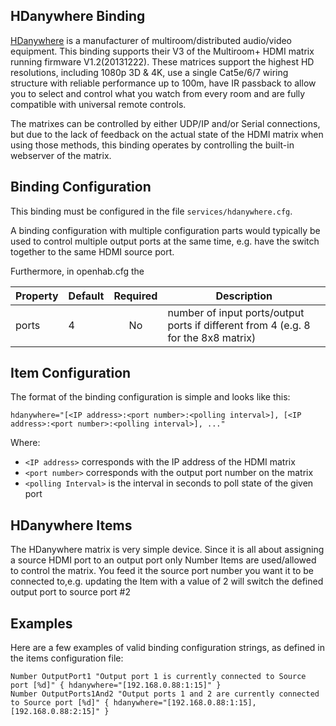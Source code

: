 ## HDanywhere Binding

[HDanywhere](http://www.hdanywhere.co.uk) is a manufacturer of multiroom/distributed audio/video equipment. This binding supports their V3 of the Multiroom+ HDMI matrix running firmware V1.2(20131222). These matrices support the highest HD resolutions, including 1080p 3D & 4K, use a single Cat5e/6/7 wiring structure with reliable performance up to 100m, have IR passback to allow you to select and control what you watch from every room and are fully compatible with universal remote controls.

The matrixes can be controlled by either UDP/IP and/or Serial connections, but due to the lack of feedback on the actual state of the HDMI matrix when using those methods, this binding operates by controlling the built-in webserver of the matrix.  

## Binding Configuration

This binding must be configured in the file `services/hdanywhere.cfg`.

A binding configuration with multiple configuration parts would typically be used to control multiple output ports at the same time, e.g. have the switch together to the same HDMI source port.

Furthermore, in openhab.cfg the 

| Property | Default | Required | Description |
|----------|---------|:--------:|-------------|
| ports    | 4       |    No    | number of input ports/output ports if different from 4 (e.g. 8 for the 8x8 matrix) |


## Item Configuration

The format of the binding configuration is simple and looks like this:

```
hdanywhere="[<IP address>:<port number>:<polling interval>], [<IP address>:<port number>:<polling interval>], ..."
```

Where:

* `<IP address>` corresponds with the IP address of the HDMI matrix
* `<port number>` corresponds with the output port number on the matrix
* `<polling Interval>` is the interval in seconds to poll state of the given port

## HDanywhere Items

The HDanywhere matrix is very simple device. Since it is all about assigning a source HDMI port to an output port only Number Items are used/allowed to control the matrix. You feed it the source port number you want it to be connected to,e.g. updating the Item with a value of 2 will switch the defined output port to source port #2

## Examples

Here are a few examples of valid binding configuration strings, as defined in the items configuration file:

```
Number OutputPort1 "Output port 1 is currently connected to Source port [%d]" { hdanywhere="[192.168.0.88:1:15]" } 
Number OutputPorts1And2 "Output ports 1 and 2 are currently connected to Source port [%d]" { hdanywhere="[192.168.0.88:1:15],[192.168.0.88:2:15]" }
```

